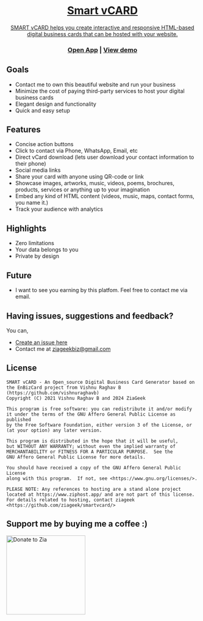<p align="center"><a href="https://smartvcard.com">
<!-- <img src="assets/images/GitHub.png" width="100%"></a> -->
</p>

<h1 align="center">Smart vCARD</h1>
<!-- <h3 align="center">Your Website Can Host Your Digital Business Cards for FREE!</h3> -->
<p align="center">SMART vCARD helps you create interactive and responsive HTML-based digital business cards that can be hosted with your website.</p>
<h3 align="center"><a href="https://www.smartvcard.com">Open App</a> | <a href="https://www.smartvcard.com">View demo</a></h3>

## Goals

- Contact me to own this beautiful website and run your business
- Minimize the cost of paying third-party services to host your digital business cards
- Elegant design and functionality
- Quick and easy setup

## Features

- Concise action buttons
- Click to contact via Phone, WhatsApp, Email, etc
- Direct vCard download (lets user download your contact information to their phone)
- Social media links
- Share your card with anyone using QR-code or link
- Showcase images, artworks, music, videos, poems, brochures, products, services or anything up to your imagination
- Embed any kind of HTML content (videos, music, maps, contact forms, you name it.)
- Track your audience with analytics

## Highlights

- Zero limitations
- Your data belongs to you
- Private by design

## Future

- I want to see you earning by this platfom. Feel free to contact me via email.

## Having issues, suggestions and feedback?

You can,

- [Create an issue here](https://github.com/ziageek/smartvcard/issues)
- Contact me at ziageekbiz@gmail.com

## License

```
SMART vCARD - An Open_source Digital Business Card Generator based on the EnBizCard project from Vishnu Raghav B (https://github.com/vishnuraghavb)
Copyright (C) 2021 Vishnu Raghav B and 2024 ZiaGeek

This program is free software: you can redistribute it and/or modify
it under the terms of the GNU Affero General Public License as published
by the Free Software Foundation, either version 3 of the License, or
(at your option) any later version.

This program is distributed in the hope that it will be useful,
but WITHOUT ANY WARRANTY; without even the implied warranty of
MERCHANTABILITY or FITNESS FOR A PARTICULAR PURPOSE.  See the
GNU Affero General Public License for more details.

You should have received a copy of the GNU Affero General Public License
along with this program.  If not, see <https://www.gnu.org/licenses/>.

PLEASE NOTE: Any references to hosting are a stand alone project located at https://www.ziphost.app/ and are not part of this license.
For details related to hosting, contact ziageek <https://github.com/ziageek/smartvcard/>

```

## Support me by buying me a coffee :)

<a href="https://www.buymeacoffee.com/ziageek"><img alt="Donate to Zia" src="assets/images/buymeacoffee.png" width="207"></a>
